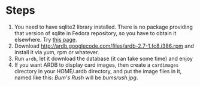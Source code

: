 # Steps #
  1. You need to have sqlite2 library installed. There is no package providing that version of sqlite in Fedora repository, so you have to obtain it elsewhere. Try [this page](http://rpm.pbone.net/index.php3/stat/3/srodzaj/1/search/sqlite2).
  1. Download http://ardb.googlecode.com/files/ardb-2.7-1.fc8.i386.rpm and install it via yum, rpm or whatever.
  1. Run `ardb`, let it download the database (it can take some time) and enjoy
  1. If you want ARDB to display card images, then create a `cardimages` directory in your HOME/.ardb directory, and put the image files in it, named like this: _Bum's Rush_ will be _bumsrush.jpg_.
